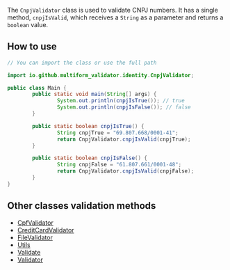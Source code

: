 The `CnpjValidator` class is used to validate CNPJ numbers. It has a single method, `cnpjIsValid`, which receives
a `String` as a parameter and returns a `boolean` value.

## How to use

```java
// You can import the class or use the full path

import io.github.multiform_validator.identity.CnpjValidator;

public class Main {
		public static void main(String[] args) {
				System.out.println(cnpjIsTrue()); // true
				System.out.println(cnpjIsFalse()); // false
		}

		public static boolean cnpjIsTrue() {
				String cnpjTrue = "69.807.668/0001-41";
				return CnpjValidator.cnpjIsValid(cnpjTrue);
		}

		public static boolean cnpjIsFalse() {
				String cnpjFalse = "61.807.661/0001-48";
				return CnpjValidator.cnpjIsValid(cnpjFalse);
		}
}
```

## Other classes validation methods

- [CpfValidator](https://multiform-validator.github.io/java/classes/CpfValidator)
- [CreditCardValidator](https://multiform-validator.github.io/java/classes/CreditCardValidator)
- [FileValidator](https://multiform-validator.github.io/java/classes/FileValidator)
- [Utils](https://multiform-validator.github.io/java/classes/Utils)
- [Validate](https://multiform-validator.github.io/java/classes/Validate)
- [Validator](https://multiform-validator.github.io/java/classes/Validator)
